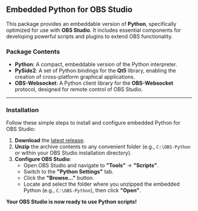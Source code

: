 ## Embedded Python for OBS Studio

This package provides an embeddable version of **Python**, specifically optimized for use with **OBS Studio**. It includes essential components for developing powerful scripts and plugins to extend OBS functionality.

### Package Contents

* **Python**: A compact, embeddable version of the Python interpreter.
* **PySide2**: A set of Python bindings for the **Qt5** library, enabling the creation of cross-platform graphical applications.
* **OBS-Websocket**: A Python client library for the **OBS-Websocket** protocol, designed for remote control of OBS Studio.

---

### Installation

Follow these simple steps to install and configure embedded Python for OBS Studio:

1.  **Download** the [latest release](https://github.com/ineedmypills/OBS-Python/releases).
2.  **Unzip** the archive contents to any convenient folder (e.g., `C:\OBS-Python` or within your OBS Studio installation directory).
3.  **Configure OBS Studio**:
    * Open OBS Studio and navigate to **"Tools"** -> **"Scripts"**.
    * Switch to the **"Python Settings"** tab.
    * Click the **"Browse..."** button.
    * Locate and select the folder where you unzipped the embedded Python (e.g., `C:\OBS-Python`), then click **"Open"**.

**Your OBS Studio is now ready to use Python scripts!**
